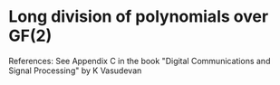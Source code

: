 # Long division of polynomials over GF(2)

References: See Appendix C in the book "Digital Communications and Signal Processing" by K Vasudevan
